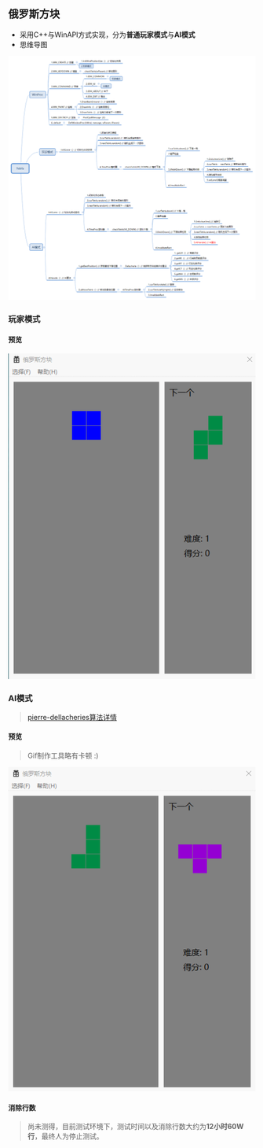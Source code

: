 ## 俄罗斯方块

- 采用C++与WinAPI方式实现，分为**普通玩家模式**与**AI模式**
- 思维导图

![思维导图](./img/Tetris.png)

### 玩家模式

#### 预览

![玩家模式](./img/common.gif)

### AI模式
> [pierre-dellacheries算法详情](http://imake.ninja/el-tetris-in-html5)
#### 预览

> Gif制作工具略有卡顿 :)

![AI模式](./img/ai.gif)

#### 消除行数

> 尚未测得，目前测试环境下，测试时间以及消除行数大约为**12小时60W行**，最终人为停止测试。
